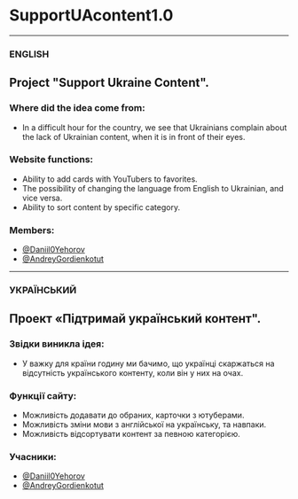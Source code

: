 # SupportUAcontent1.0
-------------------------------------------------------------------------------------------------------------------------------------------------------
### ENGLISH
## Project "Support Ukraine Content".
### Where did the idea come from:
- In a difficult hour for the country, we see that Ukrainians complain about the lack of Ukrainian content, when it is in front of their eyes.
### Website functions:
- Ability to add cards with YouTubers to favorites.
- The possibility of changing the language from English to Ukrainian, and vice versa.
- Ability to sort content by specific category.
### Members:
- [@Daniil0Yehorov](https://github.com/Daniil0Yehorov)
- [@AndreyGordienkotut](https://github.com/AndreyGordienkotut)
-------------------------------------------------------------------------------------------------------------------------------------------------------
### УКРАЇНСЬКИЙ
## Проект «Підтримай український контент".
### Звідки виникла ідея:
- У важку для країни годину ми бачимо, що українці скаржаться на відсутність українського контенту, коли він у них на очах.
### Функції сайту:
- Можливість додавати до обраних, карточки з ютуберами.
- Можливість зміни мови з англійської на українську, та навпаки.
- Можливість відсортувати контент за певною категорією.
### Учасники:
- [@Daniil0Yehorov](https://github.com/Daniil0Yehorov)
- [@AndreyGordienkotut](https://github.com/AndreyGordienkotut)
